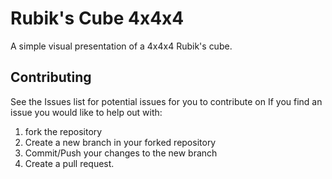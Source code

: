 # Rubik's Cube 4x4x4

A simple visual presentation of a 4x4x4 Rubik's cube.

## Contributing

See the Issues list for potential issues for you to contribute on
If you find an issue you would like to help out with:

1. fork the repository
2. Create a new branch in your forked repository
3. Commit/Push your changes to the new branch
4. Create a pull request.

